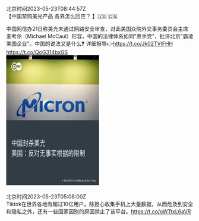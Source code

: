 北京时间2023-05-23T08:44:57Z<br>【中国禁购美光产品 各界怎么回应？ 】🇺🇸 🇨🇳

中国网信办21日称美光未通过网路安全审查，对此美国众院外交事务委员会主席麦考尔（Michael McCaul）形容，中国的法律体系如同"黑手党"，批评北京"霸凌美国企业"。中国的说法又是什么❓
详细报导👉https://t.co/Jk02TVlFHH https://t.co/QoG314bxGS<br><img src='/temp/image/2023/u-Month-5/1660809002224328705_0.jpg' width='250' height='350'><br><br>北京时间2023-05-23T05:08:00Z<br>Tiktok在世界各地有超过10亿用户。除担心收集手机上大量数据，从而危及到安全和隐私之外，还有一些国家因别的原因禁止了该平台。https://t.co/oWTtxL6aVR<br><br><br>